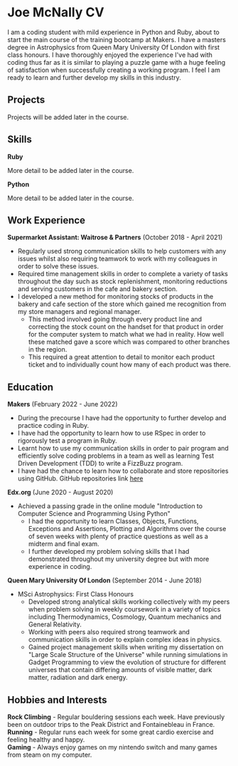# Joe McNally CV

I am a coding student with mild experience in Python and Ruby, about to start the main course of the training bootcamp at Makers. I have a masters degree in Astrophysics from Queen Mary University Of London with first class honours.
I have thoroughly enjoyed the experience I've had with coding thus far as it is similar to playing a puzzle game with a huge feeling of satisfaction when successfully creating a working program.
I feel I am ready to learn and further develop my skills in this industry.

## Projects

Projects will be added later in the course.

## Skills

__Ruby__

More detail to be added later in the course.

__Python__

More detail to be added later in the course.

## Work Experience

__Supermarket Assistant: Waitrose & Partners__ (October 2018 - April 2021)
- Regularly used strong communication skills to help customers with any issues whilst also requiring teamwork to work with my colleagues in order to solve these issues.
- Required time management skills in order to complete a variety of tasks throughout the day such as stock replenishment, monitoring reductions and serving customers in the cafe and bakery section.
- I developed a new method for monitoring stocks of products in the bakery and cafe section of the store which gained me recognition from my store managers and regional manager.
    - This method involved going through every product line and correcting the stock count on the handset for that product in order for the computer system to match what we had in reality. How well these matched gave a score which was compared to other branches in the region.
    - This required a great attention to detail to monitor each product ticket and to individually count how many of each product was there.

## Education

__Makers__ (February 2022 - June 2022)
- During the precourse I have had the opportunity to further develop and practice coding in Ruby.
- I have had the opportunity to learn how to use RSpec in order to rigorously test a program in Ruby.
- Learnt how to use my communication skills in order to pair program and efficiently solve coding problems in a team as well as learning Test Driven Development (TDD) to write a FizzBuzz program.
- I have had the chance to learn how to collaborate and store repositories using GitHub. GitHub repositories link [here](https://github.com/jmcnally17?tab=repositories)

__Edx.org__ (June 2020 - August 2020)
- Achieved a passing grade in the online module "Introduction to Computer Science and Programming Using Python"
    - I had the opportunity to learn Classes, Objects, Functions, Exceptions and Assertions, Plotting and Algorithms over the course of seven weeks with plenty of practice questions as well as a midterm and final exam.
    - I further developed my problem solving skills that I had demonstrated throughout my university degree but with more experience in coding.

__Queen Mary University Of London__ (September 2014 - June 2018)
- MSci Astrophysics: First Class Honours
    - Developed strong analytical skills working collectively with my peers when problem solving in weekly coursework in a variety of topics including Thermodynamics, Cosmology, Quantum mechanics and General Relativity.
    - Working with peers also required strong teamwork and communication skills in order to explain complex ideas in physics.
    - Gained project management skills when writing my dissertation on "Large Scale Structure of the Universe" while running simulations in Gadget Programming to view the evolution of structure for different universes that contain differing amounts of visible matter, dark matter, radiation and dark energy.

## Hobbies and Interests

__Rock Climbing__ - Regular bouldering sessions each week. Have previously been on outdoor trips to the Peak District and Fontainebleau in France.\
__Running__ - Regular runs each week for some great cardio exercise and feeling healthy and happy.\
__Gaming__ - Always enjoy games on my nintendo switch and many games from steam on my computer.